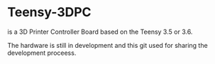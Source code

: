 # Teensy-3DPC 
is a 3D Printer Controller Board based on the Teensy 3.5 or 3.6.

The hardware is still in development and this git used for sharing the development proceess.
